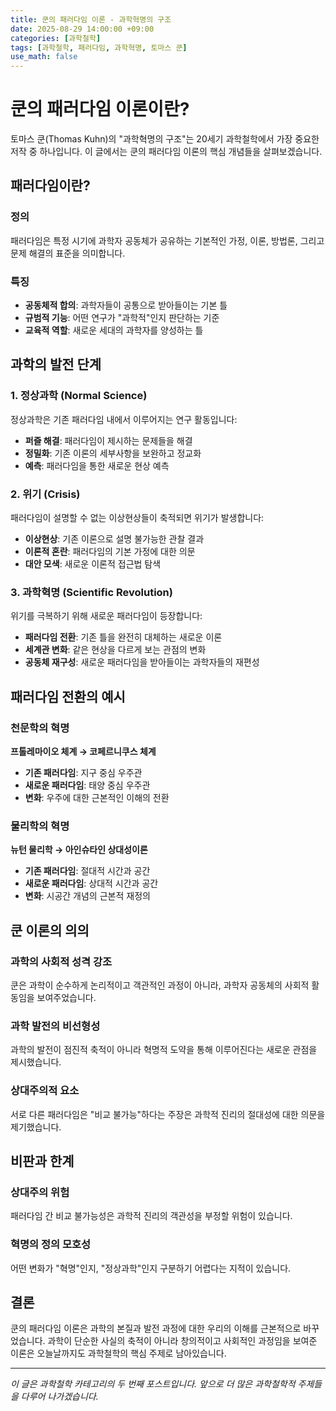```yaml
---
title: 쿤의 패러다임 이론 - 과학혁명의 구조
date: 2025-08-29 14:00:00 +09:00
categories: [과학철학]
tags: [과학철학, 패러다임, 과학혁명, 토마스 쿤]
use_math: false
---
```


# 쿤의 패러다임 이론이란?

토마스 쿤(Thomas Kuhn)의 "과학혁명의 구조"는 20세기 과학철학에서 가장 중요한 저작 중 하나입니다. 이 글에서는 쿤의 패러다임 이론의 핵심 개념들을 살펴보겠습니다.

## 패러다임이란?

### 정의

패러다임은 특정 시기에 과학자 공동체가 공유하는 기본적인 가정, 이론, 방법론, 그리고 문제 해결의 표준을 의미합니다.

### 특징

- **공동체적 합의**: 과학자들이 공통으로 받아들이는 기본 틀
- **규범적 기능**: 어떤 연구가 "과학적"인지 판단하는 기준
- **교육적 역할**: 새로운 세대의 과학자를 양성하는 틀

## 과학의 발전 단계

### 1. 정상과학 (Normal Science)

정상과학은 기존 패러다임 내에서 이루어지는 연구 활동입니다:

- **퍼즐 해결**: 패러다임이 제시하는 문제들을 해결
- **정밀화**: 기존 이론의 세부사항을 보완하고 정교화
- **예측**: 패러다임을 통한 새로운 현상 예측

### 2. 위기 (Crisis)

패러다임이 설명할 수 없는 이상현상들이 축적되면 위기가 발생합니다:

- **이상현상**: 기존 이론으로 설명 불가능한 관찰 결과
- **이론적 혼란**: 패러다임의 기본 가정에 대한 의문
- **대안 모색**: 새로운 이론적 접근법 탐색

### 3. 과학혁명 (Scientific Revolution)

위기를 극복하기 위해 새로운 패러다임이 등장합니다:

- **패러다임 전환**: 기존 틀을 완전히 대체하는 새로운 이론
- **세계관 변화**: 같은 현상을 다르게 보는 관점의 변화
- **공동체 재구성**: 새로운 패러다임을 받아들이는 과학자들의 재편성

## 패러다임 전환의 예시

### 천문학의 혁명

**프톨레마이오 체계 → 코페르니쿠스 체계**

- **기존 패러다임**: 지구 중심 우주관
- **새로운 패러다임**: 태양 중심 우주관
- **변화**: 우주에 대한 근본적인 이해의 전환

### 물리학의 혁명

**뉴턴 물리학 → 아인슈타인 상대성이론**

- **기존 패러다임**: 절대적 시간과 공간
- **새로운 패러다임**: 상대적 시간과 공간
- **변화**: 시공간 개념의 근본적 재정의

## 쿤 이론의 의의

### 과학의 사회적 성격 강조

쿤은 과학이 순수하게 논리적이고 객관적인 과정이 아니라, 과학자 공동체의 사회적 활동임을 보여주었습니다.

### 과학 발전의 비선형성

과학의 발전이 점진적 축적이 아니라 혁명적 도약을 통해 이루어진다는 새로운 관점을 제시했습니다.

### 상대주의적 요소

서로 다른 패러다임은 "비교 불가능"하다는 주장은 과학적 진리의 절대성에 대한 의문을 제기했습니다.

## 비판과 한계

### 상대주의 위험

패러다임 간 비교 불가능성은 과학적 진리의 객관성을 부정할 위험이 있습니다.

### 혁명의 정의 모호성

어떤 변화가 "혁명"인지, "정상과학"인지 구분하기 어렵다는 지적이 있습니다.

## 결론

쿤의 패러다임 이론은 과학의 본질과 발전 과정에 대한 우리의 이해를 근본적으로 바꾸었습니다. 과학이 단순한 사실의 축적이 아니라 창의적이고 사회적인 과정임을 보여준 이론은 오늘날까지도 과학철학의 핵심 주제로 남아있습니다.

---

_이 글은 과학철학 카테고리의 두 번째 포스트입니다. 앞으로 더 많은 과학철학적 주제들을 다루어 나가겠습니다._
